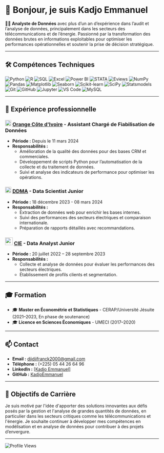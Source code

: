 # 👋 Bonjour, je suis **Kadjo Emmanuel**

👨‍💻 **Analyste de Données** avec plus d’un an d’expérience dans l’audit et l’analyse de données, principalement dans les secteurs des télécommunications et de l’énergie. Passionné par la transformation des données brutes en informations exploitables pour optimiser les performances opérationnelles et soutenir la prise de décision stratégique.

---

## 🛠 Compétences Techniques

![Python](https://img.shields.io/badge/Python-3670A0?style=for-the-badge&logo=python&logoColor=ffdd54)
![R](https://img.shields.io/badge/R-276DC3?style=for-the-badge&logo=r&logoColor=white)
![SQL](https://img.shields.io/badge/SQL-000000?style=for-the-badge&logo=postgresql&logoColor=white)
![Excel](https://img.shields.io/badge/Microsoft_Excel-217346?style=for-the-badge&logo=microsoft-excel&logoColor=white)
![Power BI](https://img.shields.io/badge/PowerBI-F2C811?style=for-the-badge&logo=powerbi&logoColor=black)
![STATA](https://img.shields.io/badge/STATA-1F77B4?style=for-the-badge&logo=stata&logoColor=white)
![Eviews](https://img.shields.io/badge/EViews-003366?style=for-the-badge&logo=none&logoColor=white)
![NumPy](https://img.shields.io/badge/NumPy-013243?style=for-the-badge&logo=numpy&logoColor=white)
![Pandas](https://img.shields.io/badge/Pandas-150458?style=for-the-badge&logo=pandas&logoColor=white)
![Matplotlib](https://img.shields.io/badge/Matplotlib-013243?style=for-the-badge&logo=matplotlib&logoColor=white)
![Seaborn](https://img.shields.io/badge/Seaborn-3776AB?style=for-the-badge&logo=python&logoColor=white)
![Scikit-learn](https://img.shields.io/badge/Scikit--learn-F7931E?style=for-the-badge&logo=scikit-learn&logoColor=white)
![SciPy](https://img.shields.io/badge/SciPy-8CAAE6?style=for-the-badge&logo=scipy&logoColor=white)
![Statsmodels](https://img.shields.io/badge/Statsmodels-0082C9?style=for-the-badge&logo=python&logoColor=white)
![Git](https://img.shields.io/badge/Git-000000?style=for-the-badge&logo=git&logoColor=white)
![GitHub](https://img.shields.io/badge/GitHub-181717?style=for-the-badge&logo=github&logoColor=white)
![Jupyter](https://img.shields.io/badge/Jupyter-F37626?style=for-the-badge&logo=jupyter&logoColor=white)
![VS Code](https://img.shields.io/badge/VS%20Code-007ACC?style=for-the-badge&logo=visual%20studio%20code&logoColor=white)
![MySQL](https://img.shields.io/badge/MySQL-316192?style=for-the-badge&logo=mysql&logoColor=white)

---

## 🌟 Expérience professionnelle

### <a href="https://img.shields.io/badge/MySQL-316192?style=for-the-badge&logo=mysql&logoColor=white"><img src="https://pbs.twimg.com/profile_images/1690350446601175041/9ewlpl4u_400x400.png" style="height:20px"></a> [Orange Côte d'Ivoire](https://www.orange.ci/) - Assistant Chargé de Fiabilisation de Données
- **Période :** Depuis le 11 mars 2024
- **Responsabilités :**
  - Amélioration de la qualité des données pour des bases CRM et commerciales.
  - Développement de scripts Python pour l’automatisation de la collecte et du traitement de données.
  - Suivi et analyse des indicateurs de performance pour optimiser les opérations.

### <a href="https://encrypted-tbn0.gstatic.com/images?q=tbn:ANd9GcTScnYEdnHDL6pGOl7WW3cLC-UOwe4fChRN7A&s[DDMA](https://www.ddma.org/)"><img src="https://encrypted-tbn0.gstatic.com/images?q=tbn:ANd9GcTScnYEdnHDL6pGOl7WW3cLC-UOwe4fChRN7A&s" style="height:20px"></a> [DDMA](https://ddmafrica.com/) - Data Scientist Junior
- **Période :** 18 décembre 2023 - 08 mars 2024
- **Responsabilités :**
  - Extraction de données web pour enrichir les bases internes.
  - Suivi des performances des secteurs électriques et comparaison internationale.
  - Préparation de rapports détaillés avec recommandations.

### <a href="https://encrypted-tbn0.gstatic.com/images?q=tbn:ANd9GcQOXN-MdleJcrOziZZbKv0HkJ2nAE_oHemDUw&s"><img src="https://encrypted-tbn0.gstatic.com/images?q=tbn:ANd9GcQOXN-MdleJcrOziZZbKv0HkJ2nAE_oHemDUw&s" style="height:25px; width: 25px"></a> [CIE](https://www.cie.ci/) - Data Analyst Junior
- **Période :** 20 juillet 2022 – 28 septembre 2023
- **Responsabilités :**
  - Collecte et analyse de données pour évaluer les performances des secteurs électriques.
  - Établissement de profils clients et segmentation.

---

## 🎓 Formation

- 🎓 **Master en Économétrie et Statistiques** - CERAP/Université Jésuite (2021–2023, En phase de soutenance)
- 🎓 **Licence en Sciences Économiques** - UMECI (2017–2020)

---

## 📫 Contact

- **Email :** [djidjifranck2000@gmail.com](mailto:djidjifranck2000@gmail.com)
- **Téléphone :** (+225) 05 44 26 64 96
- **LinkedIn :** <a href="www.linkedin.com/in/franck-emmanuel-djidji-kadjo-1a4601156" target="_blank">[Kadjo Emmanuel]</a>
- **GitHub :** [KadjoEmmanuel](https://github.com/FranckKD)

---

## 🌱 Objectifs de Carrière

Je suis motivé par l'idée d'apporter des solutions innovantes aux défis posés par la gestion et l'analyse de grandes quantités de données, en particulier dans les secteurs critiques comme les télécommunications et l'énergie. Je souhaite continuer à développer mes compétences en modélisation et en analyse de données pour contribuer à des projets d’envergure.

---

![Profile Views](https://komarev.com/ghpvc/?username=KadjoEmmanuel&style=flat-square)
